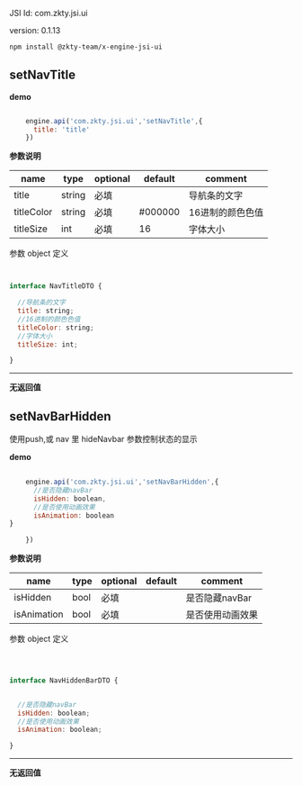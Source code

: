 

JSI Id: com.zkty.jsi.ui

version: 0.1.13
``` bash
npm install @zkty-team/x-engine-jsi-ui
```



## setNavTitle



**demo**
``` js

    engine.api('com.zkty.jsi.ui','setNavTitle',{
      title: 'title'
    })

``` 

	
**参数说明**

| name                        | type      | optional | default   | comment  |
| --------------------------- | --------- | -------- | --------- |--------- |
| title | string | 必填 |  | 导航条的文字 |
| titleColor | string | 必填 | #000000 | 16进制的颜色色值 |
| titleSize | int | 必填 | 16 | 字体大小 |


参数 object  定义
``` js


interface NavTitleDTO {

  //导航条的文字
  title: string;
  //16进制的颜色色值
  titleColor: string;
  //字体大小
  titleSize: int;

}
``` 


---------------------
**无返回值**




## setNavBarHidden

使用push,或 nav 里 hideNavbar 参数控制状态的显示

**demo**
``` js
  
    engine.api('com.zkty.jsi.ui','setNavBarHidden',{
      //是否隐藏navBar
      isHidden: boolean,
      //是否使用动画效果
      isAnimation: boolean
}

    })
``` 

	
**参数说明**

| name                        | type      | optional | default   | comment  |
| --------------------------- | --------- | -------- | --------- |--------- |
| isHidden | bool | 必填 |  | 是否隐藏navBar |
| isAnimation | bool | 必填 |  | 是否使用动画效果 |


参数 object  定义
``` js

 
      
interface NavHiddenBarDTO {


  //是否隐藏navBar
  isHidden: boolean;
  //是否使用动画效果
  isAnimation: boolean;

}
``` 


---------------------
**无返回值**



    